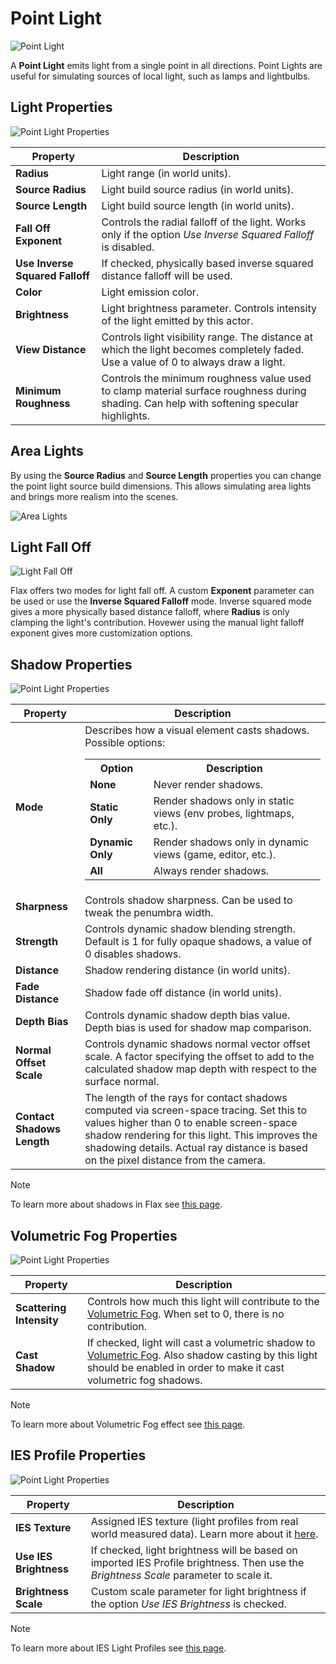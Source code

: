# Point Light

![Point Light](media/point-light.png)

A **Point Light** emits light from a single point in all directions. Point Lights are useful for simulating sources of local light, such as lamps and lightbulbs.

## Light Properties

![Point Light Properties](media/point-light-properties.jpg)

| Property | Description |
|--------|--------|
| **Radius** | Light range (in world units). |
| **Source Radius** | Light build source radius (in world units). |
| **Source Length** | Light build source length (in world units). |
| **Fall Off Exponent** | Controls the radial falloff of the light. Works only if the option *Use Inverse Squared Falloff* is disabled. |
| **Use Inverse Squared Falloff** | If checked, physically based inverse squared distance falloff will be used. |
| **Color** | Light emission color. |
| **Brightness** | Light brightness parameter. Controls intensity of the light emitted by this actor. |
| **View Distance** | Controls light visibility range. The distance at which the light becomes completely faded. Use a value of 0 to always draw a light. |
| **Minimum Roughness** | Controls the minimum roughness value used to clamp material surface roughness during shading. Can help with softening specular highlights. |

## Area Lights

By using the **Source Radius** and **Source Length** properties you can change the point light source build dimensions. This allows simulating area lights and brings more realism into the scenes.

![Area Lights](media/area-lights.png)

## Light Fall Off

![Light Fall Off](media/light-fall-off.png)

Flax offers two modes for light fall off. A custom **Exponent** parameter can be used or use the **Inverse Squared Falloff** mode. Inverse squared mode gives a more physically based distance falloff, where **Radius** is only clamping the light's contribution. Hovewer using the manual light falloff exponent gives more customization options.

## Shadow Properties

![Point Light Properties](media/shadow-light-properties.jpg)

| Property | Description |
|--------|--------|
| **Mode** | Describes how a visual element casts shadows. Possible options: <br><table><tbody><tr><th>Option</th><th>Description</th></tr><tr><td>**None**</td><td>Never render shadows.</td></tr><tr><td>**Static Only**</td><td>Render shadows only in static views (env probes, lightmaps, etc.).</td></tr><tr><td>**Dynamic Only**</td><td>Render shadows only in dynamic views (game, editor, etc.).</td></tr><tr><td>**All**</td><td>Always render shadows.</td></tr></tbody></table> |
| **Sharpness** | Controls shadow sharpness. Can be used to tweak the penumbra width. |
| **Strength** | Controls dynamic shadow blending strength. Default is 1 for fully opaque shadows, a value of 0 disables shadows. |
| **Distance** | Shadow rendering distance (in world units). |
| **Fade Distance** | Shadow fade off distance (in world units). |
| **Depth Bias** | Controls dynamic shadow depth bias value. Depth bias is used for shadow map comparison. |
| **Normal Offset Scale** | Controls dynamic shadows normal vector offset scale. A factor specifying the offset to add to the calculated shadow map depth with respect to the surface normal. |
| **Contact Shadows Length** | The length of the rays for contact shadows computed via screen-space tracing. Set this to values higher than 0 to enable screen-space shadow rendering for this light. This improves the shadowing details. Actual ray distance is based on the pixel distance from the camera. |

> [!Note]
> To learn more about shadows in Flax see [this page](../shadows.md).

## Volumetric Fog Properties

![Point Light Properties](media/volumetric-fog-properties.jpg)

| Property | Description |
|--------|--------|
| **Scattering Intensity** | Controls how much this light will contribute to the [Volumetric Fog](../../fog-effects/volumetric-fog.md). When set to 0, there is no contribution. |
| **Cast Shadow** | If checked, light will cast a volumetric shadow to [Volumetric Fog](../../fog-effects/volumetric-fog.md). Also shadow casting by this light should be enabled in order to make it cast volumetric fog shadows. |

> [!Note]
> To learn more about Volumetric Fog effect see [this page](../../fog-effects/volumetric-fog.md).

## IES Profile Properties

![Point Light Properties](../media/ies-properties.jpg)

| Property | Description |
|--------|--------|
| **IES Texture** | Assigned IES texture (light profiles from real world measured data). Learn more about it [here](../ies-profiles.md). |
| **Use IES Brightness** | If checked, light brightness will be based on imported IES Profile brightness. Then use the *Brightness Scale* parameter to scale it. |
| **Brightness Scale** | Custom scale parameter for light brightness if the option *Use IES Brightness* is checked. |

> [!Note]
> To learn more about IES Light Profiles see [this page](../ies-profiles.md).

